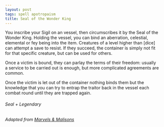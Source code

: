 ```yaml
---
layout: post
tags: spell apotropaism
title: Seal of the Wonder King
---
```

You inscribe your Sigil on an vessel, then circumscribes it by the Seal of the Wonder King. Holding the vessel, you can bind an aberration, celestial, elemental or fey being into the item. Creatures of a level higher than [dice] can attempt a save to resist. If they succeed, the container is simply not fit for that specific creature, but can be used for others.

Once a victim is bound, they can parlay the terms of their freedom: usually a service to be carried out is enough, but more complicated agreements are common. 

Once the victim is let out of the container nothing binds them but the knowledge that you can try to entrap the traitor back in the vessel each combat round until they are trapped again. 

###### Seal + Legendary

###### Adapted from [Marvels & Malisons](https://www.drivethrurpg.com/product/211911/Marvels--Malisons)
